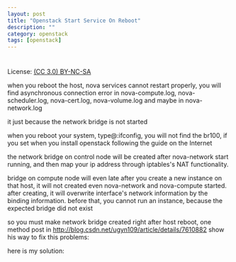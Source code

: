 ```yaml
---
layout: post
title: "Openstack Start Service On Reboot"
description: ""
category: openstack
tags: [openstack]
---
```

#
License: [(CC 3.0) BY-NC-SA](http://creativecommons.org/licenses/by-nc-sa/3.0/)

when you reboot the host, nova services cannot restart properly, you will find asynchronous connection error in nova-compute.log, nova-scheduler.log, nova-cert.log, nova-volume.log and maybe in nova-network.log

it just because the network bridge is not started

when you reboot your system, type@:ifconfig, you will not find the br100, if you set when you install openstack following the guide on the Internet

the network bridge on control node will be created after nova-network start running, and then map your ip address through iptables's NAT functionality.

bridge on compute node will even late after you create a new instance on that host, it will not created even nova-network and nova-compute started. after creating, it will overwrite interface's network information by the binding information. before that, you cannot run an instance, because the expected bridge did not exist

so you must make network bridge created right after host reboot, one method post in http://blog.csdn.net/ugyn109/article/details/7610882 show his way to fix this problems:

here is my solution:
